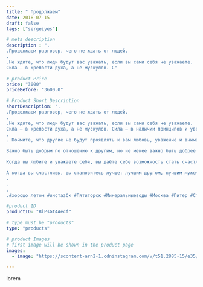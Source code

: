 ```yaml
---
title: " Продолжаем"
date: 2018-07-15
draft: false
tags: ["sergeiyes"]

# meta description
description : ".
.Продолжаем разговор, чего не ждать от людей.
.
.Не ждите, что люди будут вас уважать, если вы сами себя не уважаете.
Сила — в крепости духа, а не мускулов. С"

# product Price
price: "3000"
priceBefore: "3600.0"

# Product Short Description
shortDescription: ".
.Продолжаем разговор, чего не ждать от людей.
.
.Не ждите, что люди будут вас уважать, если вы сами себя не уважаете.
Сила — в крепости духа, а не мускулов. Сила — в наличии принципов и уверенности в себе, готовности их продемонстрировать и отстаивать..
.
. Поймите, что другие не будут проявлять к вам любовь, уважение и внимание, пока вы сами не начнёте ценить себя.

Важно быть добрым по отношению к другим, но не менее важно быть добрее к самому себе.

Когда вы любите и уважаете себя, вы даёте себе возможность стать счастливым.

А когда вы счастливы, вы становитесь лучше: лучшим другом, лучшим мужем или женой, лучшим сыном или дочерью, лучшей версией себя.
.
.
.
.#xopoшо_летом #инстазбк #Пятигорск #Минеральныеводы #Москва #Питер #Ставрополь #Сочи #Симферополь #Севастополь #СКФО #УФО #Анапа #Краснодар #Екатеринбург #Челябинск #Ессентуки #Железноводск #Кисловодск #бизнес #Ростовнадону #gruppazahvata #Нижнийновгород #sergeystar #nl_int #biznes #бизнесидея  #Волгоград #churslabs"

#product ID
productID: "BlPsGt4Aecf"

# type must be "products"
type: "products"

# product Images
# first image will be shown in the product page
images:
  - image: "https://scontent-arn2-1.cdninstagram.com/v/t51.2885-15/e35/36568778_227176101239154_1989778337291042816_n.jpg?se=8&tp=1&_nc_ht=scontent-arn2-1.cdninstagram.com&_nc_cat=106&_nc_ohc=Rb-X77kZEvkAX9l80Z8&ccb=7-4&oh=40a83c30c2470223fc211f3d19caa613&oe=6085BBAB&_nc_sid=86f79a&ig_cache_key=MTgyMzg3MDM0OTcyOTcyMDA5NQ%3D%3D.2-ccb7-4"

---
```

lorem
